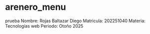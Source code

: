 # arenero_menu
prueba
Nombre: Rojas Baltazar Diego
Matricula: 202251040
Materia: Tecnologías web
Periodo: Otoño 2025
